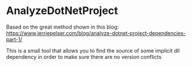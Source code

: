 # AnalyzeDotNetProject
Based on the great method shown in this blog:
https://www.jerriepelser.com/blog/analyze-dotnet-project-dependencies-part-1/

This is a small tool that allows you to find the source of some implicit dll dependency in order to make sure there are no version conflicts
